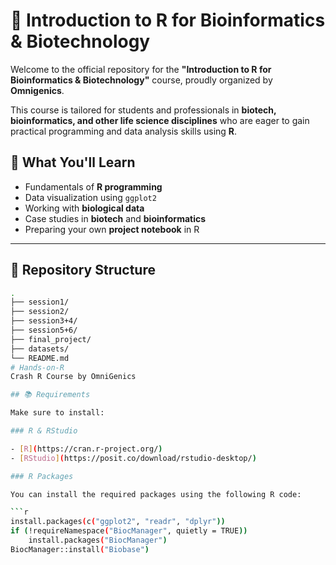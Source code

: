 # 🧬 Introduction to R for Bioinformatics & Biotechnology

Welcome to the official repository for the **"Introduction to R for Bioinformatics & Biotechnology"** course, proudly organized by **Omnigenics**.

This course is tailored for students and professionals in **biotech, bioinformatics, and other life science disciplines** who are eager to gain practical programming and data analysis skills using **R**.



## 🧠 What You'll Learn

- Fundamentals of **R programming**
- Data visualization using `ggplot2`
- Working with **biological data**
- Case studies in **biotech** and **bioinformatics**
- Preparing your own **project notebook** in R

---

## 📂 Repository Structure

```bash
.
├── session1/
├── session2/
├── session3+4/
├── session5+6/
├── final_project/
├── datasets/
└── README.md
# Hands-on-R
Crash R Course by OmniGenics

## 📚 Requirements

Make sure to install:

### R & RStudio

- [R](https://cran.r-project.org/)
- [RStudio](https://posit.co/download/rstudio-desktop/)

### R Packages

You can install the required packages using the following R code:

```r
install.packages(c("ggplot2", "readr", "dplyr"))
if (!requireNamespace("BiocManager", quietly = TRUE))
    install.packages("BiocManager")
BiocManager::install("Biobase")
